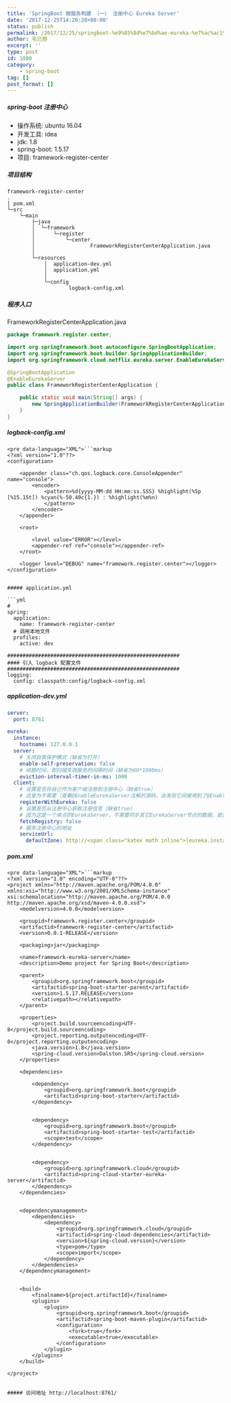 ```yaml
---
title: 'SpringBoot 微服务构建 （一） 注册中心 Eureka Server'
date: '2017-12-25T14:20:28+00:00'
status: publish
permalink: /2017/12/25/springboot-%e9%85%8d%e7%bd%ae-eureka-%e7%ac%ac1%e8%8a%82-%e5%88%9b%e5%bb%ba%e6%9c%8d%e5%8a%a1%e7%ab%af
author: 毛巳煜
excerpt: ''
type: post
id: 1800
category:
    - spring-boot
tag: []
post_format: []
---
```

##### spring-boot 注册中心

- 操作系统: ubuntu 16.04
- 开发工具: idea
- jdk: 1.8
- spring-boot: 1.5.17
- 项目: framework-register-center

##### 项目结构

```
framework-register-center
.
│ pom.xml
└─src
    └─main
        ├─java
        │  └─framework
        │      └─register
        │          └─center
        │                  FrameworkRegisterCenterApplication.java
        │
        └─resources
            │  application-dev.yml
            │  application.yml
            │
            └─config
                    logback-config.xml

```

##### 程序入口

FrameworkRegisterCenterApplication.java

```java
package framework.register.center;

import org.springframework.boot.autoconfigure.SpringBootApplication;
import org.springframework.boot.builder.SpringApplicationBuilder;
import org.springframework.cloud.netflix.eureka.server.EnableEurekaServer;

@SpringBootApplication
@EnableEurekaServer
public class FrameworkRegisterCenterApplication {

    public static void main(String[] args) {
        new SpringApplicationBuilder(FrameworkRegisterCenterApplication.class).web(true).run(args);
    }
}

```

##### logback-config.xml

```
<pre data-language="XML">```markup
<?xml version="1.0"??>
<configuration>
    
    <appender class="ch.qos.logback.core.ConsoleAppender" name="console">
        <encoder>
            <pattern>%d{yyyy-MM-dd HH:mm:ss.SSS} %highlight(%5p [%15.15t]) %cyan(%-50.40c{1.}) : %highlight(%m%n)
            </pattern>
        </encoder>
    </appender>
    
    <root>
        
        <level value="ERROR"></level>
        <appender-ref ref="console"></appender-ref>
    </root>
    
    <logger level="DEBUG" name="framework.register.center"></logger>
</configuration>

```
```

##### application.yml

```yml
#
spring:
  application:
    name: framework-register-center
  # 调用本地文件
  profiles:
    active: dev

########################################################
#### 引入 logback 配置文件
########################################################
logging:
  config: classpath:config/logback-config.xml

```

##### application-dev.yml

```yml
server:
  port: 8761

eureka:
  instance:
    hostname: 127.0.0.1
  server:
    # 关闭自我保护模式（缺省为打开）
    enable-self-preservation: false
    # 续期时间，即扫描失效服务的间隔时间（缺省为60*1000ms）
    eviction-interval-timer-in-ms: 1000
  client:
    # 设置是否将自己作为客户端注册到注册中心（缺省true）
    # 这里为不需要（查看@EnableEurekaServer注解的源码，会发现它间接用到了@EnableDiscoveryClient）
    registerWithEureka: false
    # 设置是否从注册中心获取注册信息（缺省true）
    # 因为这是一个单点的EurekaServer，不需要同步其它EurekaServer节点的数据，故设为false
    fetchRegistry: false
    # 服务注册中心的地址
    serviceUrl:
      defaultZone: http://<span class="katex math inline">{eureka.instance.hostname}:</span>{server.port}/eureka/

```

##### pom.xml

```
<pre data-language="XML">```markup
<?xml version="1.0" encoding="UTF-8"??>
<project xmlns="http://maven.apache.org/POM/4.0.0" xmlns:xsi="http://www.w3.org/2001/XMLSchema-instance" xsi:schemalocation="http://maven.apache.org/POM/4.0.0 http://maven.apache.org/xsd/maven-4.0.0.xsd">
    <modelversion>4.0.0</modelversion>

    <groupid>framework.register.center</groupid>
    <artifactid>framework-register-center</artifactid>
    <version>0.0.1-RELEASE</version>
    
    <packaging>jar</packaging>

    <name>framework-eureka-server</name>
    <description>Demo project for Spring Boot</description>

    <parent>
        <groupid>org.springframework.boot</groupid>
        <artifactid>spring-boot-starter-parent</artifactid>
        <version>1.5.17.RELEASE</version>
        <relativepath></relativepath> 
    </parent>

    <properties>
        <project.build.sourceencoding>UTF-8</project.build.sourceencoding>
        <project.reporting.outputencoding>UTF-8</project.reporting.outputencoding>
        <java.version>1.8</java.version>
        <spring-cloud.version>Dalston.SR5</spring-cloud.version>
    </properties>

    <dependencies>
        
        <dependency>
            <groupid>org.springframework.boot</groupid>
            <artifactid>spring-boot-starter</artifactid>
        </dependency>

        
        <dependency>
            <groupid>org.springframework.boot</groupid>
            <artifactid>spring-boot-starter-test</artifactid>
            <scope>test</scope>
        </dependency>

        
        <dependency>
            <groupid>org.springframework.cloud</groupid>
            <artifactid>spring-cloud-starter-eureka-server</artifactid>
        </dependency>
    </dependencies>

    
    <dependencymanagement>
        <dependencies>
            <dependency>
                <groupid>org.springframework.cloud</groupid>
                <artifactid>spring-cloud-dependencies</artifactid>
                <version>${spring-cloud.version}</version>
                <type>pom</type>
                <scope>import</scope>
            </dependency>
        </dependencies>
    </dependencymanagement>

    
    <build>
        <finalname>${project.artifactId}</finalname>
        <plugins>
            <plugin>
                <groupid>org.springframework.boot</groupid>
                <artifactid>spring-boot-maven-plugin</artifactid>
                <configuration>
                    <fork>true</fork>
                    <executable>true</executable>
                </configuration>
            </plugin>
        </plugins>
    </build>

</project>

```
```

##### 访问地址 http://localhost:8761/
